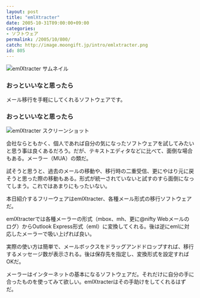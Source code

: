 ```yaml
---
layout: post
title: "emlXtracter"
date: 2005-10-31T09:00:00+09:00
categories:
- ソフトウェア
permalink: /2005/10/800/
catch: http://image.moongift.jp/intro/emlxtracter.png
id: 805
---
```

 ![emlXtracter サムネイル](http://image.moongift.jp/intro/emlxtracter.s.png "emlXtracter サムネイル")
  

### おっといいなと思ったら
  
メール移行を手軽にしてくれるソフトウェアです。  
<!--more-->  

### おっといいなと思ったら
  

![emlXtracter スクリーンショット](http://image.moongift.jp/intro/emlxtracter.png "emlXtracter スクリーンショット")

  

会社ならともかく、個人であれば自分の気になったソフトウェアを試してみたいと思う事は良くあるだろう。だが、テキストエディタなどに比べて、面倒な場合もある。メーラー（MUA）の類だ。

  

試そうと思うと、過去のメールの移動や、移行時の二重受信、更にやはり元に戻そうと思った際の移動もある。形式が統一されていないと試すのすら面倒になってしまう。これではあまりにもったいない。

  

本日紹介するフリーウェアはemlXtracter、各種メール形式の移行ソフトウェアだ。

  

emlXtracterでは各種メーラーの形式（mbox、mh、更に@nifty Webメールのログ）からOutlook Express形式（eml）に変換してくれる。後は逆にemlに対応したメーラーで吸い上げれば良い。

  

実際の使い方は簡単で、メールボックスをドラッグアンドドロップすれば、移行するメッセージ数が表示される。後は保存先を指定し、変換形式を設定すればOKだ。

  

メーラーはインターネットの基本になるソフトウェアだ。それだけに自分の手に合ったものを使ってみて欲しい。emlXtracterはその手助けをしてくれるはずだ。

